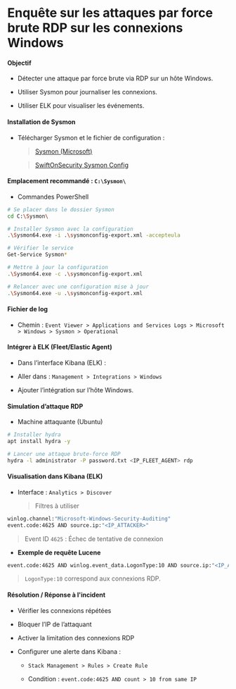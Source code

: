 # Enquête sur les attaques par force brute RDP sur les connexions Windows

#### Objectif

- Détecter une attaque par force brute via RDP sur un hôte Windows.

- Utiliser Sysmon pour journaliser les connexions.

- Utiliser ELK pour visualiser les événements.

#### Installation de Sysmon

- Télécharger Sysmon et le fichier de configuration :

  > [Sysmon (Microsoft)](https://learn.microsoft.com/en-us/sysinternals/downloads/sysmon)

  > [SwiftOnSecurity Sysmon Config](https://github.com/SwiftOnSecurity/sysmon-config)

#### Emplacement recommandé : `C:\Sysmon\`

- Commandes PowerShell

```sh
# Se placer dans le dossier Sysmon
cd C:\Sysmon\

# Installer Sysmon avec la configuration
.\Sysmon64.exe -i .\sysmonconfig-export.xml -accepteula

# Vérifier le service
Get-Service Sysmon*

# Mettre à jour la configuration
.\Sysmon64.exe -c .\sysmonconfig-export.xml

# Relancer avec une configuration mise à jour
.\Sysmon64.exe -u .\sysmonconfig-export.xml
```

#### Fichier de log

- Chemin : `Event Viewer > Applications and Services Logs > Microsoft > Windows > Sysmon > Operational`

#### Intégrer à ELK (Fleet/Elastic Agent)

- Dans l’interface Kibana (ELK) :

- Aller dans : `Management > Integrations > Windows`

- Ajouter l’intégration sur l’hôte Windows.

#### Simulation d’attaque RDP

- Machine attaquante (Ubuntu)

```sh
# Installer hydra
apt install hydra -y

# Lancer une attaque brute-force RDP
hydra -l administrator -P password.txt <IP_FLEET_AGENT> rdp
```

#### Visualisation dans Kibana (ELK)

- Interface : `Analytics > Discover`
  > Filtres à utiliser

```sh
winlog.channel:"Microsoft-Windows-Security-Auditing"
event.code:4625 AND source.ip:"<IP_ATTACKER>"
```

> Event ID `4625` : Échec de tentative de connexion

- **Exemple de requête Lucene**

```sh
event.code:4625 AND winlog.event_data.LogonType:10 AND source.ip:"<IP_ATTACKER>"
```

> `LogonType:10` correspond aux connexions RDP.

#### Résolution / Réponse à l'incident

- Vérifier les connexions répétées

- Bloquer l’IP de l’attaquant

- Activer la limitation des connexions RDP

- Configurer une alerte dans Kibana :

  - `Stack Management > Rules > Create Rule`

  - Condition : `event.code:4625 AND count > 10 from same IP`
